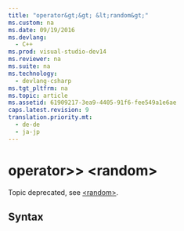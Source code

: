 ```yaml
---
title: "operator&gt;&gt; &lt;random&gt;"
ms.custom: na
ms.date: 09/19/2016
ms.devlang: 
  - C++
ms.prod: visual-studio-dev14
ms.reviewer: na
ms.suite: na
ms.technology: 
  - devlang-csharp
ms.tgt_pltfrm: na
ms.topic: article
ms.assetid: 61909217-3ea9-4405-91f6-fee549a1e6ae
caps.latest.revision: 9
translation.priority.mt: 
  - de-de
  - ja-jp
---
```

# operator&gt;&gt; &lt;random&gt;
Topic deprecated, see [<random\>](../vs140/-random-.md).  
  
## Syntax